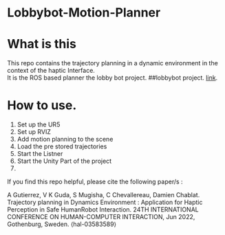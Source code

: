 # Lobbybot-Motion-Planner
# What is this
This repo contains the trajectory planning in a dynamic environment in the context of the haptic Interface.</br>
It is the ROS based planner the lobby bot project. ##lobbybot project. [link](https://www.lobbybot.fr/).

# How to use.
<ol>
<li>Set up the UR5 </li>
<li> Set up RVIZ </li>
<li>Add motion planning to the scene</li>
<li>Load the pre stored trajectories</li>
<li>Start the Listner </li>
<li>Start the Unity Part of the project <li>
</ol>
If you find this repo helpful, please cite the following paper/s :</br>

A Gutierrez, V K Guda, S Mugisha, C Chevallereau, Damien Chablat. </b>Trajectory planning in Dynamics Environment : Application for Haptic Perception in Safe HumanRobot Interaction. 24TH INTERNATIONAL CONFERENCE ON HUMAN-COMPUTER INTERACTION, Jun 2022, Gothenburg, Sweden. ⟨hal-03583589⟩
